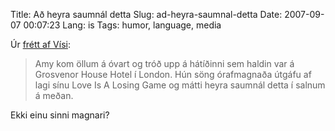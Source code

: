 Title: Að heyra saumnál detta
Slug: ad-heyra-saumnal-detta
Date: 2007-09-07 00:07:23
Lang: is
Tags: humor, language, media

Úr [frétt af Vísi][1]:

> Amy kom öllum á óvart og tróð upp á hátíðinni sem haldin var á Grosvenor House Hotel í London. Hún söng órafmagnaða útgáfu af lagi sínu Love Is A Losing Game og mátti heyra saumnál detta í salnum á meðan.

Ekki einu sinni magnari?

[1]: http://www.visir.is/article/20070905/LIFID01/70905022 "Vísir.is, The Klaxons höfðu betur en Winehouse"